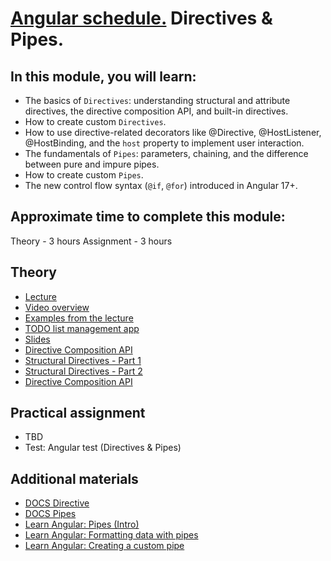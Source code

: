 # [Angular schedule.](../../README.md) Directives & Pipes.

## In this module, you will learn:

- The basics of `Directives`: understanding structural and attribute directives, the directive composition API, and built-in directives.
- How to create custom `Directives`.
- How to use directive-related decorators like @Directive, @HostListener, @HostBinding, and the `host` property to implement user interaction.
- The fundamentals of `Pipes`: parameters, chaining, and the difference between pure and impure pipes.
- How to create custom `Pipes`.
- The new control flow syntax (`@if`, `@for`) introduced in Angular 17+.

## Approximate time to complete this module:

Theory - 3 hours
Assignment - 3 hours

## Theory

- [Lecture](https://youtu.be/ezoPOrwQ-rw)
- [Video overview](https://www.youtube.com/watch?v=eM3zi_n7lNs&list=PL1w1q3fL4pmj9k1FrJ3Pe91EPub2_h4jF&index=4)
- [Examples from the lecture](https://github.com/NataliaLoginova/angular-course/tree/main/angular-directives-pipes/src)
- [TODO list management app](https://github.com/pavelrazuvalau/todo-list-management/tree/e935bfeef0e794a54907ea2c1978e06e7f914cd7)
- [Slides](https://slides.com/natalia_loginowa/angular-directives-pipes)
- [Directive Composition API](https://www.youtube.com/watch?v=tpSwvVYViRI)
- [Structural Directives - Part 1](https://www.youtube.com/watch?v=07CaGlbMPbw)
- [Structural Directives - Part 2](https://www.youtube.com/watch?v=zpVVHI21TAo)
- [Directive Composition API](https://angular.love/work-smart-not-hard-use-directive-composition-api)

## Practical assignment

- TBD
- Test: Angular test (Directives & Pipes)

## Additional materials

- [DOCS Directive](https://angular.dev/guide/directives)
- [DOCS Pipes](https://angular.dev/guide/pipes)
- [Learn Angular: Pipes (Intro)](https://angular.dev/tutorials/learn-angular/22-pipes)
- [Learn Angular: Formatting data with pipes](https://angular.dev/tutorials/learn-angular/23-pipes-format-data)
- [Learn Angular: Creating a custom pipe](https://angular.dev/tutorials/learn-angular/24-create-a-pipe)
